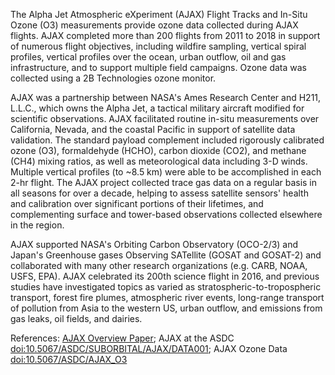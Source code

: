 The Alpha Jet Atmospheric eXperiment (AJAX) Flight Tracks and In-Situ Ozone (O3) measurements provide ozone data collected during AJAX flights. AJAX completed more than 200 flights from 2011 to 2018 in support of numerous flight objectives, including wildfire sampling, vertical spiral profiles, vertical profiles over the ocean, urban outflow, oil and gas infrastructure, and to support multiple field campaigns. Ozone data was collected using a 2B Technologies ozone monitor.

AJAX was a partnership between NASA's Ames Research Center and H211, L.L.C., which owns the Alpha Jet, a tactical military aircraft modified for scientific observations. AJAX facilitated routine in-situ measurements over California, Nevada, and the coastal Pacific in support of satellite data validation. The standard payload complement included rigorously calibrated ozone (O3), formaldehyde (HCHO), carbon dioxide (CO2), and methane (CH4) mixing ratios, as well as meteorological data including 3-D winds. Multiple vertical profiles (to ~8.5 km) were able to be accomplished in each 2-hr flight. The AJAX project collected trace gas data on a regular basis in all seasons for over a decade, helping to assess satellite sensors' health and calibration over significant portions of their lifetimes, and complementing surface and tower-based observations collected elsewhere in the region.

AJAX supported NASA's Orbiting Carbon Observatory (OCO-2/3) and Japan's Greenhouse gases Observing SATellite (GOSAT and GOSAT-2) and collaborated with many other research organizations (e.g. CARB, NOAA, USFS, EPA). AJAX celebrated its 200th science flight in 2016, and previous studies have investigated topics as varied as stratospheric-to-tropospheric transport, forest fire plumes, atmospheric river events, long-range transport of pollution from Asia to the western US, urban outflow, and emissions from gas leaks, oil fields, and dairies.

References: [AJAX Overview Paper](https://essd.copernicus.org/articles/15/2375/2023/essd-15-2375-2023.html); AJAX at the ASDC [doi:10.5067/ASDC/SUBORBITAL/AJAX/DATA001](https://asdc.larc.nasa.gov/project/AJAX); AJAX Ozone Data [doi:10.5067/ASDC/AJAX_O3](https://asdc.larc.nasa.gov/project/AJAX/AJAX_O3_1)
